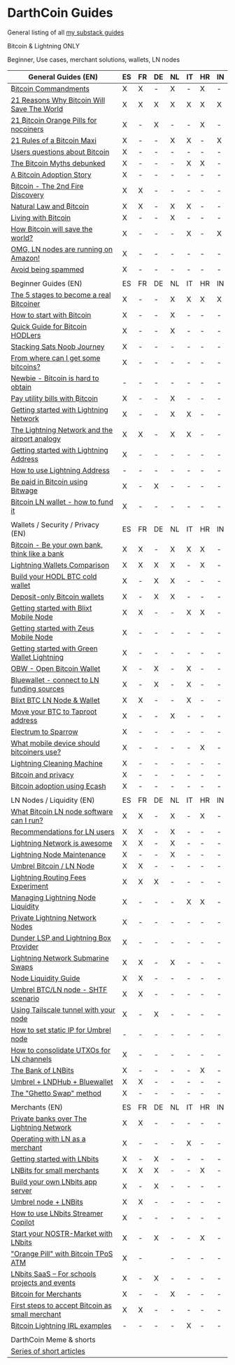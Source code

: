 # DarthCoin Guides
General listing of all [my substack guides](https://darthcoin.substack.com/)

Bitcoin & Lightning ONLY

Beginner, Use cases, merchant solutions, wallets, LN nodes

| General Guides (EN)                                                                                                     | ES | FR | DE | NL | IT | HR | IN |
| ----------------------------------------------------------------------------------------------------------------------- | -- | -- | -- | -- | -- | -- | -- |
| [₿itcoin Commandments](https://darthcoin.substack.com/p/bitcoin-commandments)                                           | X  | X  | \- | X  | \- | X  | \- |
| [21 Reasons Why Bitcoin Will Save The World](https://darthcoin.substack.com/p/21-reasons-why-bitcoin-will-save)         | X  | X  | X  | X  | X  | X  | X  |
| [21 ₿itcoin Orange Pills for nocoiners](https://darthcoin.substack.com/p/21-bitcoin-orange-pills-for-nocoiners)         | X  | \- | X  | \- | \- | X  | \- |
| [21 Rules of a Bitcoin Maxi](https://darthcoin.substack.com/p/21-rules-of-a-bitcoin-maxi)                               | X  | \- | \- | X  | X  | \- | X  |
| [Users questions about Bitcoin](https://darthcoin.substack.com/p/users-questions-about-bitcoin)                         | X  | \- | \- | \- | \- | \- | \- |
| [The Bitcoin Myths debunked](https://darthcoin.substack.com/p/bitcoin-myths-debunked)                                   | X  | \- | \- | \- | X  | X  | \- |
| [A Bitcoin Adoption Story](https://darthcoin.substack.com/p/a-bitcoin-adoption-story)                                   | X  | \- | \- | \- | \- | \- | \- |
| [₿itcoin - The 2nd Fire Discovery](https://darthcoin.substack.com/p/bitcoin-the-2nd-fire-discovery)                     | X  | X  | \- | \- | \- | \- | \- |
| [Natural Law and ₿itcoin](https://darthcoin.substack.com/p/natural-law-and-bitcoin)                                     | X  | X  | \- | X  | X  | \- | \- |
| [Living with Bitcoin](https://darthcoin.substack.com/p/living-with-bitcoin)                                             | X  | \- | \- | X  | \- | \- | \- |
| [How Bitcoin will save the world?](https://darthcoin.substack.com/p/how-bitcoin-will-save-the-world)                    | X  | \- | \- | \- | X  | \- | X  |
| [OMG, LN nodes are running on Amazon!](https://darthcoin.substack.com/p/omg-ln-nodes-are-running-on-amazon)             | X  | \- | \- | \- | \- | \- | \- |
| [Avoid being spammed](https://darthcoin.substack.com/p/avoid-being-spammed)                                             | X  | \- | \- | \- | \- | \- | \- |
|                                                                                                                         |    |    |    |    |    |    |    |
| Beginner Guides (EN)                                                                                                    | ES | FR | DE | NL | IT | HR | IN |
| [The 5 stages to become a real Bitcoiner](https://darthcoin.substack.com/p/5-stages-became-bitcoiner)                   | X  | \- | \- | X  | X  | X  | X  |
| [How to start with Bitcoin](https://darthcoin.substack.com/p/how-to-start-with-bitcoin)                                 | X  | \- | \- | X  | \- | \- | \- |
| [Quick Guide for Bitcoin HODLers](https://darthcoin.substack.com/p/bitcoin-hodler)                                      | X  | \- | \- | X  | \- | \- | \- |
| [Stacking Sats Noob Journey](https://darthcoin.substack.com/p/stacking-sats-noob-journey)                               | X  | \- | \- | \- | \- | \- | \- |
| [From where can I get some bitcoins?](https://darthcoin.substack.com/p/from-where-can-i-get-some-bitcoins)              | X  | \- | \- | \- | \- | \- | \- |
| [Newbie - Bitcoin is hard to obtain](https://darthcoin.substack.com/p/newbie-bitcoin-is-hard-to-obtain)                 | \- | \- | \- | \- | \- | \- | \- |
| [Pay utility bills with ₿itcoin](https://darthcoin.substack.com/p/pay-bills-with-bitcoin)                               | X  | \- | \- | X  | \- | \- | \- |
| [Getting started with Lightning Network](https://darthcoin.substack.com/p/getting-started-ln)                           | X  | \- | \- | X  | X  | \- | \- |
| [The Lightning Network and the airport analogy](https://darthcoin.substack.com/p/the-lightning-network-and-the-airport) | X  | X  | \- | X  | X  | \- | \- |
| [Getting started with Lightning Address](https://darthcoin.substack.com/p/getting-started-lightning-address)            | X  | \- | \- | \- | \- | \- | \- |
| [How to use Lightning Address](https://darthcoin.substack.com/p/how-to-use-lightning-address)                           | \- | \- | \- | \- | \- | \- | \- |
| [Be paid in Bitcoin using Bitwage](https://darthcoin.substack.com/p/be-paid-in-bitcoin-using-bitwage)                   | X  | \- | X  | \- | \- | \- | \- |
| [Bitcoin LN wallet - how to fund it](https://darthcoin.substack.com/p/bitcoin-ln-wallet-how-to-fund-it)                 | X  | \- | \- | \- | \- | \- | \- |
|                                                                                                                         |    |    |    |    |    |    |    |
| Wallets / Security / Privacy (EN)                                                                                       | ES | FR | DE | NL | IT | HR | IN |
| [₿itcoin - Be your own bank, think like a bank](https://darthcoin.substack.com/p/bitcoin-be-your-own-bank-think-like)   | X  | X  | \- | X  | X  | X  | \- |
| [Lightning Wallets Comparison](https://darthcoin.substack.com/p/lightning-wallets-comparison)                           | X  | X  | X  | X  | \- | X  | \- |
| [Build your HODL BTC cold wallet](https://darthcoin.substack.com/p/build-your-hodl-btc-cold-wallet)                     | X  | \- | X  | X  | \- | \- | \- |
| [Deposit-only Bitcoin wallets](https://darthcoin.substack.com/p/deposit-only-bitcoin-wallets)                           | X  | \- | X  | X  | \- | \- | \- |
| [Getting started with Blixt Mobile Node](https://darthcoin.substack.com/p/getting-started-with-blixt-mobile)            | X  | X  | \- | \- | X  | X  | \- |
| [Getting started with Zeus Mobile Node](https://darthcoin.substack.com/p/getting-started-zeus-mobile)                   | X  | \- | \- | \- | \- | \- | \- |
| [Getting started with Green Wallet Lightning](https://darthcoin.substack.com/p/green-wallet-getting-started)            | X  | \- | \- | \- | \- | \- | \- |
| [OBW - Open Bitcoin Wallet](https://darthcoin.substack.com/p/obw-open-bitcoin-wallet)                                   | X  | \- | X  | \- | X  | \- | \- |
| [Bluewallet - connect to LN funding sources](https://darthcoin.substack.com/p/bluewallet-connect-to-ln-funding)         | X  | \- | X  | \- | X  | \- | \- |
| [Blixt BTC LN Node & Wallet](https://darthcoin.substack.com/p/blixt-btc-ln-node-and-wallet)                             | X  | X  | \- | \- | X  | \- | \- |
| [Move your BTC to Taproot address](https://darthcoin.substack.com/p/move-your-btc-to-taproot-address)                   | X  | \- | \- | X  | \- | \- | \- |
| [Electrum to Sparrow](https://darthcoin.substack.com/p/electrum-to-sparrow)                                             | X  | \- | \- | \- | \- | \- | \- |
| [What mobile device should bitcoiners use?](https://darthcoin.substack.com/p/bitcoiners-mobile-device)                  | X  | \- | \- | \- | \- | X  | \- |
| [Lightning Cleaning Machine](https://darthcoin.substack.com/p/lightning-cleaning-machine)                               | X  | \- | \- | \- | \- | \- | \- |
| [Bitcoin and privacy](https://darthcoin.substack.com/p/bitcoin-and-privacy)                                             | X  | \- | \- | \- | \- | \- | \- |
| [Bitcoin adoption using Ecash](https://darthcoin.substack.com/p/bitcoin-adoption-using-ecash)                           | X  | \- | \- | \- | \- | \- | \- |
|                                                                                                                         |    |    |    |    |    |    |    |
| LN Nodes / Liquidity (EN)                                                                                               | ES | FR | DE | NL | IT | HR | IN |
| [What Bitcoin LN node software can I run?](https://darthcoin.substack.com/p/what-bitcoin-ln-node-software-can)          | X  | X  | \- | X  | \- | X  | \- |
| [Recommendations for LN users](https://darthcoin.substack.com/p/recommendations-for-ln-users)                           | X  | X  | \- | X  | \- | \- | \- |
| [Lightning Network is awesome](https://darthcoin.substack.com/p/lightning-network-is-awesome)                           | X  | X  | \- | X  | \- | \- | \- |
| [Lightning Node Maintenance](https://darthcoin.substack.com/p/lightning-node-maintenance)                               | X  | \- | \- | X  | \- | \- | \- |
| [Umbrel Bitcoin / LN Node](https://darthcoin.substack.com/p/umbrel-bitcoin-ln-node)                                     | X  | X  | \- | \- | \- | \- | \- |
| [Lightning Routing Fees Experiment](https://darthcoin.substack.com/p/lightning-routing-fees-experiment)                 | X  | X  | X  | \- | \- | \- | \- |
| [Managing Lightning Node Liquidity](https://darthcoin.substack.com/p/managing-lightning-node-liquidity)                 | X  | \- | \- | \- | X  | X  | \- |
| [Private Lightning Network Nodes](https://darthcoin.substack.com/p/private-lightning-nodes)                             | X  | \- | \- | \- | \- | \- | \- |
| [Dunder LSP and Lightning Box Provider](https://darthcoin.substack.com/p/dunder-lsp-and-lightning-box-provider)         | X  | \- | \- | \- | \- | \- | \- |
| [Lightning Network Submarine Swaps](https://darthcoin.substack.com/p/lightning-network-submarine-swaps)                 | X  | X  | \- | X  | \- | \- | \- |
| [Node Liquidity Guide](https://darthcoin.substack.com/p/node-liquidity-guide)                                           | X  | X  | \- | \- | \- | \- | \- |
| [Umbrel BTC/LN node - SHTF scenario](https://darthcoin.substack.com/p/umbrel-btcln-node-shtf-scenario)                  | X  | X  | \- | \- | \- | \- | \- |
| [Using Tailscale tunnel with your node](https://darthcoin.substack.com/p/tailscale-to-your-node)                        | X  | \- | X  | \- | \- | \- | \- |
| [How to set static IP for Umbrel node](https://darthcoin.substack.com/p/how-to-set-static-ip-for-umbrel-node)           | \- | \- | \- | \- | \- | \- | \- |
| [How to consolidate UTXOs for LN channels](https://darthcoin.substack.com/p/how-to-consolidate-utxos-to-open)           | X  | \- | \- | \- | \- | \- | \- |
| [The Bank of LNBits](https://darthcoin.substack.com/p/the-bank-of-lnbits)                                               | X  | \- | \- | \- | \- | X  | \- |
| [Umbrel + LNDHub + Bluewallet](https://darthcoin.substack.com/p/umbrel-lndhub-bluewallet)                               | X  | X  | \- | \- | \- | \- | \- |
| [The "Ghetto Swap" method](https://darthcoin.substack.com/p/the-ghetto-swap-method)                                     | X  | \- | \- | \- | \- | \- | \- |
|                                                                                                                         |    |    |    |    |    |    |    |
| Merchants (EN)                                                                                                          | ES | FR | DE | NL | IT | HR | IN |
| [Private banks over The Lightning Network](https://darthcoin.substack.com/p/bitcoin-private-banks-over-lightning)       | X  | X  | \- | \- | \- | \- | \- |
| [Operating with LN as a merchant](https://darthcoin.substack.com/p/operating-with-ln-as-a-merchant)                     | X  | \- | \- | \- | X  | \- | \- |
| [Getting started with LNbits](https://darthcoin.substack.com/p/getting-started-lnbits)                                  | X  | \- | X  | \- | \- | \- | \- |
| [LNBits for small merchants](https://darthcoin.substack.com/p/lnbits-for-small-merchants)                               | X  | X  | X  | \- | \- | X  | \- |
| [Build your own LNbits app server](https://darthcoin.substack.com/p/build-your-own-lnbits-app-server)                   | X  | \- | X  | \- | \- | \- | \- |
| [Umbrel node + LNBits](https://darthcoin.substack.com/p/umbrel-node-lnbits)                                             | X  | X  | \- | \- | \- | \- | \- |
| [How to use LNbits Streamer Copilot](https://darthcoin.substack.com/p/lnbits-streamer-copilot)                          | X  | \- | \- | \- | \- | \- | \- |
| [Start your NOSTR-Market with LNbits](https://darthcoin.substack.com/p/lnbits-nostr-market)                             | X  | \- | X  | \- | \- | X  | \- |
| ["Orange Pill" with Bitcoin TPoS ATM](https://darthcoin.substack.com/p/orange-pill-bitcoin-tpos-atm)                    | X  | \- |    | \- | \- | \- | \- |
| [LNbits SaaS – For schools projects and events](https://darthcoin.substack.com/p/lnbits-saas-a-solution-for-schools)    | X  | \- | X  | \- | \- | \- | \- |
| [Bitcoin for Merchants](https://darthcoin.substack.com/p/bitcoin-for-merchants)                                         | X  | \- | \- | X  | \- | \- | \- |
| [First steps to accept Bitcoin as small merchant](https://darthcoin.substack.com/p/first-steps-to-accept-bitcoin-as)    | X  | X  | \- | \- | \- | \- | \- |
| [₿itcoin Lightning IRL examples](https://darthcoin.substack.com/p/bitcoin-lightning-irl-examples)                       | \- | \- | \- | \- | X  | \- | \- |
|                                                                                                                         |    |    |    |    |    |    |    |
| DarthCoin Meme & shorts                                                                                                 |    |    |    |    |    |    |    |
| [Series of short articles](https://darthcoin.substack.com/s/darthcoin-memes/archive?sort=new)                           |    |    |    |    |    |    |    |

